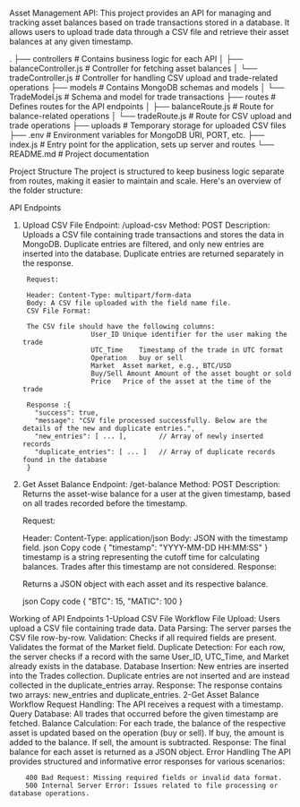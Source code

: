 Asset Management API: This project provides an API for managing and tracking asset balances based on trade transactions stored in a database.
It allows users to upload trade data through a CSV file and retrieve their asset balances at any given timestamp.

.
├── controllers         # Contains business logic for each API
│   ├── balanceController.js  # Controller for fetching asset balances
│   └── tradeController.js    # Controller for handling CSV upload and trade-related operations
├── models              # Contains MongoDB schemas and models
│   └── TradeModel.js         # Schema and model for trade transactions
├── routes              # Defines routes for the API endpoints
│   ├── balanceRoute.js       # Route for balance-related operations
│   └── tradeRoute.js         # Route for CSV upload and trade operations
├── uploads             # Temporary storage for uploaded CSV files
├── .env                # Environment variables for MongoDB URI, PORT, etc.
├── index.js            # Entry point for the application, sets up server and routes
└── README.md           # Project documentation


Project Structure
The project is structured to keep business logic separate from routes, making it easier to maintain and scale. Here's an overview of the folder structure:


API Endpoints
1. Upload CSV File
        Endpoint: /upload-csv
        Method: POST
        Description: Uploads a CSV file containing trade transactions and stores the data in MongoDB. Duplicate entries are filtered, and only new entries are inserted into the database. Duplicate entries are returned separately in the response.
        
        Request:
        
        Header: Content-Type: multipart/form-data
        Body: A CSV file uploaded with the field name file.
        CSV File Format:
        
        The CSV file should have the following columns:
                        User_ID	Unique identifier for the user making the trade
                        UTC_Time	Timestamp of the trade in UTC format
                        Operation	buy or sell
                        Market	Asset market, e.g., BTC/USD
                        Buy/Sell Amount	Amount of the asset bought or sold
                        Price	Price of the asset at the time of the trade
        
        Response :{
          "success": true,
          "message": "CSV file processed successfully. Below are the details of the new and duplicate entries.",
          "new_entries": [ ... ],        // Array of newly inserted records
          "duplicate_entries": [ ... ]   // Array of duplicate records found in the database
        }
        

2. Get Asset Balance
    Endpoint: /get-balance
    Method: POST
    Description: Returns the asset-wise balance for a user at the given timestamp, based on all trades recorded before the timestamp.
    
    Request:
    
    Header: Content-Type: application/json
    Body: JSON with the timestamp field.
    json
    Copy code
    {
      "timestamp": "YYYY-MM-DD HH:MM:SS"
    }
    timestamp is a string representing the cutoff time for calculating balances. Trades after this timestamp are not considered.
    Response:
    
    Returns a JSON object with each asset and its respective balance.
    
    json
    Copy code
    {
      "BTC": 15,
      "MATIC": 100
    }


Working of API Endpoints
 1-Upload CSV File Workflow
        File Upload: Users upload a CSV file containing trade data.
        Data Parsing: The server parses the CSV file row-by-row.
        Validation:
        Checks if all required fields are present.
        Validates the format of the Market field.
        Duplicate Detection: For each row, the server checks if a record with the same User_ID, UTC_Time, and Market already exists in the database.
        Database Insertion:
        New entries are inserted into the Trades collection.
        Duplicate entries are not inserted and are instead collected in the duplicate_entries array.
        Response: The response contains two arrays: new_entries and duplicate_entries.
2-Get Asset Balance Workflow
        Request Handling: The API receives a request with a timestamp.
        Query Database: All trades that occurred before the given timestamp are fetched.
        Balance Calculation:
        For each trade, the balance of the respective asset is updated based on the operation (buy or sell).
        If buy, the amount is added to the balance.
        If sell, the amount is subtracted.
        Response: The final balance for each asset is returned as a JSON object.
        Error Handling
        The API provides structured and informative error responses for various scenarios:
        
        400 Bad Request: Missing required fields or invalid data format.
        500 Internal Server Error: Issues related to file processing or database operations.
